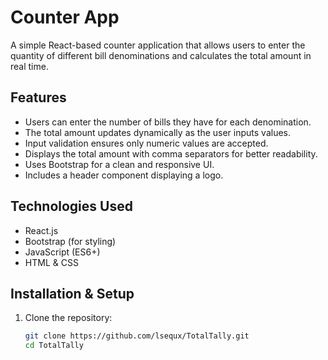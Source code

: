 # Counter App

A simple React-based counter application that allows users to enter the quantity of different bill denominations and calculates the total amount in real time.

## Features
- Users can enter the number of bills they have for each denomination.
- The total amount updates dynamically as the user inputs values.
- Input validation ensures only numeric values are accepted.
- Displays the total amount with comma separators for better readability.
- Uses Bootstrap for a clean and responsive UI.
- Includes a header component displaying a logo.

## Technologies Used
- React.js
- Bootstrap (for styling)
- JavaScript (ES6+)
- HTML & CSS

## Installation & Setup
1. Clone the repository:
   ```sh
   git clone https://github.com/lsequx/TotalTally.git
   cd TotalTally
